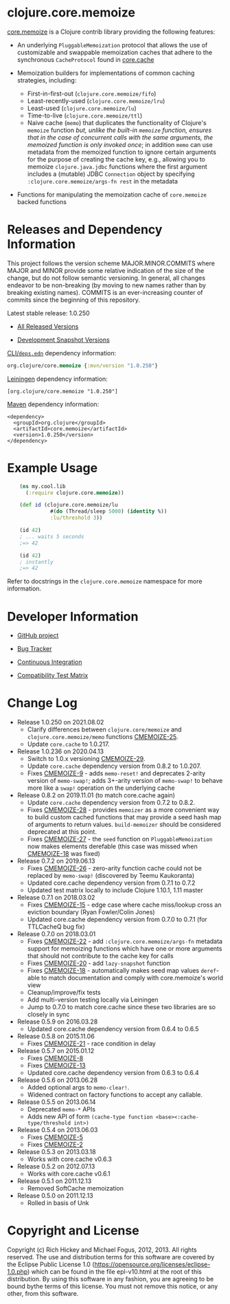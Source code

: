 clojure.core.memoize
========================================

[core.memoize](https://github.com/clojure/core.memoize) is a Clojure contrib library providing the following features:

* An underlying `PluggableMemoization` protocol that allows the use of customizable and swappable memoization caches that adhere to the synchronous `CacheProtocol` found in [core.cache](http://github.com/clojure/core.cache)

* Memoization builders for implementations of common caching strategies, including:
  - First-in-first-out (`clojure.core.memoize/fifo`)
  - Least-recently-used (`clojure.core.memoize/lru`)
  - Least-used (`clojure.core.memoize/lu`)
  - Time-to-live (`clojure.core.memoize/ttl`)
  - Naive cache (`memo`) that duplicates the functionality of Clojure's `memoize` function _but, unlike the built-in `memoize` function, ensures that in the case of concurrent calls with the same arguments, the memoized function is only invoked once_; in addition `memo` can use metadata from the memoized function to ignore certain arguments for the purpose of creating the cache key, e.g., allowing you to memoize `clojure.java.jdbc` functions where the first argument includes a (mutable) JDBC `Connection` object by specifying `:clojure.core.memoize/args-fn rest` in the metadata

* Functions for manipulating the memoization cache of `core.memoize` backed functions



Releases and Dependency Information
========================================

This project follows the version scheme MAJOR.MINOR.COMMITS where MAJOR and MINOR provide some relative indication of the size of the change, but do not follow semantic versioning. In general, all changes endeavor to be non-breaking (by moving to new names rather than by breaking existing names). COMMITS is an ever-increasing counter of commits since the beginning of this repository.

Latest stable release: 1.0.250

* [All Released Versions](http://search.maven.org/#search%7Cgav%7C1%7Cg%3A%22org.clojure%22%20AND%20a%3A%22core.memoize%22)

* [Development Snapshot Versions](https://oss.sonatype.org/index.html#nexus-search;gav~org.clojure~core.memoize~~~)

[CLI/`deps.edn`](https://clojure.org/reference/deps_and_cli) dependency information:
```clojure
org.clojure/core.memoize {:mvn/version "1.0.250"}
```

[Leiningen](https://github.com/technomancy/leiningen) dependency information:

    [org.clojure/core.memoize "1.0.250"]

[Maven](http://maven.apache.org/) dependency information:

    <dependency>
      <groupId>org.clojure</groupId>
      <artifactId>core.memoize</artifactId>
      <version>1.0.250</version>
    </dependency>



Example Usage
========================================

```clojure
    (ns my.cool.lib
      (:require clojure.core.memoize))

    (def id (clojure.core.memoize/lu
	          #(do (Thread/sleep 5000) (identity %))
			  :lu/threshold 3))

    (id 42)
    ; ... waits 5 seconds
    ;=> 42

    (id 42)
    ; instantly
    ;=> 42
```

Refer to docstrings in the `clojure.core.memoize` namespace for more information.



Developer Information
========================================

* [GitHub project](https://github.com/clojure/core.memoize)

* [Bug Tracker](https://clojure.atlassian.net/browse/CMEMOIZE)

* [Continuous Integration](https://build.clojure.org/job/core.memoize/)

* [Compatibility Test Matrix](https://build.clojure.org/job/core.memoize-test-matrix/)



Change Log
====================
* Release 1.0.250 on 2021.08.02
  * Clarify differences between `clojure.core/memoize` and `clojure.core.memoize/memo` functions [CMEMOIZE-25](https://clojure.atlassian.net/browse/CMEMOIZE-25).
  * Update `core.cache` to 1.0.217.
* Release 1.0.236 on 2020.04.13
  * Switch to 1.0.x versioning [CMEMOIZE-29](https://clojure.atlassian.net/browse/CMEMOIZE-29).
  * Update `core.cache` dependency version from 0.8.2 to 1.0.207.
  * Fixes [CMEMOIZE-9](https://clojure.atlassian.net/browse/CMEMOIZE-9) - adds `memo-reset!` and deprecates 2-arity version of `memo-swap!`; adds 3+-arity version of `memo-swap!` to behave more like a `swap!` operation on the underlying cache
* Release 0.8.2 on 2019.11.01 (to match core.cache again)
  * Update `core.cache` dependency version from 0.7.2 to 0.8.2.
  * Fixes [CMEMOIZE-28](https://clojure.atlassian.net/browse/CMEMOIZE-28) - provides `memoizer` as a more convenient way to build custom cached functions that may provide a seed hash map of arguments to return values. `build-memoizer` should be considered deprecated at this point.
  * Fixes [CMEMOIZE-27](https://clojure.atlassian.net/browse/CMEMOIZE-27) - the `seed` function on `PluggableMemoization` now makes elements derefable (this case was missed when [CMEMOIZE-18](https://clojure.atlassian.net/browse/CMEMOIZE-18) was fixed)
* Release 0.7.2 on 2019.06.13
  * Fixes [CMEMOIZE-26](https://clojure.atlassian.net/browse/CMEMOIZE-26) - zero-arity function cache could not be replaced by `memo-swap!` (discovered by Teemu Kaukoranta)
  * Updated core.cache dependency version from 0.7.1 to 0.7.2
  * Updated test matrix locally to include Clojure 1.10.1, 1.11 master
* Release 0.7.1 on 2018.03.02
  * Fixes [CMEMOIZE-15](https://clojure.atlassian.net/browse/CMEMOIZE-15) - edge case where cache miss/lookup cross an eviction boundary (Ryan Fowler/Colin Jones)
  * Updated core.cache dependency version from 0.7.0 to 0.7.1 (for TTLCacheQ bug fix)
* Release 0.7.0 on 2018.03.01
  * Fixes [CMEMOIZE-22](https://clojure.atlassian.net/browse/CMEMOIZE-22) - add `:clojure.core.memoize/args-fn` metadata support for memoizing functions which have one or more arguments that should not contribute to the cache key for calls
  * Fixes [CMEMOIZE-20](https://clojure.atlassian.net/browse/CMEMOIZE-20) - add `lazy-snapshot` function
  * Fixes [CMEMOIZE-18](https://clojure.atlassian.net/browse/CMEMOIZE-18) - automatically makes seed map values `deref`-able to match documentation and comply with core.memoize's world view
  * Cleanup/improve/fix tests
  * Add multi-version testing locally via Leiningen
  * Jump to 0.7.0 to match core.cache since these two libraries are so closely in sync
* Release 0.5.9 on 2016.03.28
  * Updated core.cache dependency version from 0.6.4 to 0.6.5
* Release 0.5.8 on 2015.11.06
  * Fixes [CMEMOIZE-21](https://clojure.atlassian.net/browse/CMEMOIZE-21) - race condition in delay
* Release 0.5.7 on 2015.01.12
  * Fixes [CMEMOIZE-8](https://clojure.atlassian.net/browse/CMEMOIZE-8)
  * Fixes [CMEMOIZE-13](https://clojure.atlassian.net/browse/CMEMOIZE-13)
  * Updated core.cache dependency version from 0.6.3 to 0.6.4
* Release 0.5.6 on 2013.06.28
  * Added optional args to `memo-clear!`.
  * Widened contract on factory functions to accept any callable.
* Release 0.5.5 on 2013.06.14
  * Deprecated `memo-*` APIs
  * Adds new API of form `(cache-type function <base><:cache-type/threshold int>)`
* Release 0.5.4 on 2013.06.03
  * Fixes [CMEMOIZE-5](https://clojure.atlassian.net/browse/CMEMOIZE-5)
  * Fixes [CMEMOIZE-2](https://clojure.atlassian.net/browse/CMEMOIZE-2)
* Release 0.5.3 on 2013.03.18
  * Works with core.cache v0.6.3
* Release 0.5.2 on 2012.07.13
  * Works with core.cache v0.6.1
* Release 0.5.1 on 2011.12.13
  * Removed SoftCache memoization
* Release 0.5.0 on 2011.12.13
  * Rolled in basis of Unk


Copyright and License
========================================

Copyright (c) Rich Hickey and Michael Fogus, 2012, 2013. All rights reserved.  The use and distribution terms for this software are covered by the Eclipse Public License 1.0 (https://opensource.org/licenses/eclipse-1.0.php) which can be found in the file epl-v10.html at the root of this distribution. By using this software in any fashion, you are agreeing to be bound bythe terms of this license.  You must not remove this notice, or any other, from this software.
